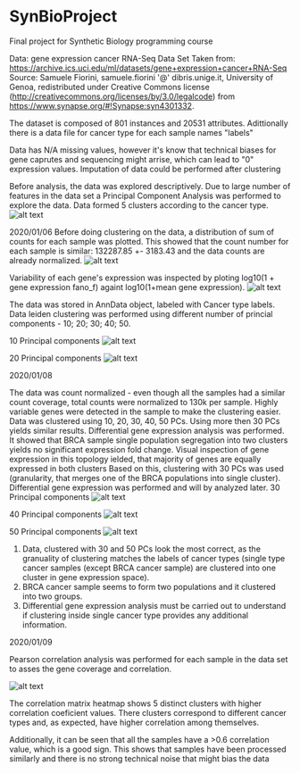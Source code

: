 # SynBioProject
Final project for Synthetic Biology programming course


Data: gene expression cancer RNA-Seq Data Set
Taken from: https://archive.ics.uci.edu/ml/datasets/gene+expression+cancer+RNA-Seq
Source: Samuele Fiorini, samuele.fiorini '@' dibris.unige.it, University of Genoa, redistributed under Creative Commons license (http://creativecommons.org/licenses/by/3.0/legalcode) from https://www.synapse.org/#!Synapse:syn4301332.

The dataset is composed of 801 instances and 20531 attributes. Adittionally there is a data file for cancer type for each sample names "labels"

Data has N/A missing values, however it's know that technical biases for gene caprutes and sequencing might arrise, which can lead to "0" expression values. 
Imputation of data could be performed after clustering

Before analysis, the data was explored descriptively. Due to large number of features in the data set a Principal Component Analysis was performed to explore the data. Data formed 5 clusters according to the cancer type. 
![alt text](https://github.com/IgnasMa/SynBioProject/blob/master/Graphs/PCA_analysis.png)

2020/01/06
Before doing clustering on the data, a distribution of sum of counts for each sample was plotted. This showed that the count number for each sample is similar: 132287.85 +- 3183.43 and the data counts are already normalized.
![alt text](https://github.com/IgnasMa/SynBioProject/blob/master/Graphs/sum_counts.png)


Variability of each gene's expression was inspected by ploting log10(1 + gene expression fano_f) againt log10(1+mean gene expression).
![alt text](https://github.com/IgnasMa/SynBioProject/blob/master/Graphs/Dispersion_vs_mean-expression.png)


The data was stored in AnnData object, labeled with Cancer type labels.
Data leiden clustering was performed using different number of princial components - 10; 20; 30; 40; 50.

10 Principal components
![alt text](https://github.com/IgnasMa/SynBioProject/blob/master/Graphs/clustering_10PCs.png)

20 Principal components
![alt text](https://github.com/IgnasMa/SynBioProject/blob/master/Graphs/clustering_20PCs.png)


2020/01/08

The data was count normalized - even though all the samples had a similar count coverage, total counts were normalized to 130k per sample.
Highly variable genes were detected in the sample to make the clustering easier.
Data was clustered using 10, 20, 30, 40, 50 PCs.
Using more then 30 PCs yields similar results.
Differential gene expression analysis was performed. It showed that BRCA sample single population segregation into two clusters yields no significant  expression fold change. 
Visual inspection of gene expression in this topology ielded, that majority of genes are equally expressed in both clusters
Based on this, clustering with 30 PCs was used (granularity, that merges one of the BRCA populations into single cluster). 
Differential gene expression was performed and will by analyzed later.
30 Principal components
![alt text](https://github.com/IgnasMa/SynBioProject/blob/master/Graphs/clustering_30PCs.png)

40 Principal components
![alt text](https://github.com/IgnasMa/SynBioProject/blob/master/Graphs/clustering_40PCs.png)

50 Principal components
![alt text](https://github.com/IgnasMa/SynBioProject/blob/master/Graphs/clustering_50PCs.png)

1. Data, clustered with 30 and 50 PCs look the most correct, as the granuality of clustering matches the labels of cancer types (single type cancer samples (except BRCA cancer sample) are clustered into one cluster in gene expression space).
2. BRCA cancer sample seems to form two populations and it clustered into two groups.
3. Differential gene expression analysis must be carried out to understand if clustering inside single cancer type provides any additional information.


2020/01/09

Pearson correlation analysis was performed for each sample in the data set to asses the gene coverage and correlation.

![alt text](https://github.com/IgnasMa/SynBioProject/blob/master/Graphs/correlation_heatmap.png)

The correlation matrix heatmap shows 5 distinct clusters with higher correlation coeficient values. There clusters correspond to different cancer types and, as expected, have higher correlation among themselves.

Additionally, it can be seen that all the samples have a >0.6 correlation value, which is a good sign. This shows that samples have been processed similarly and there is no strong technical noise that might bias the data

